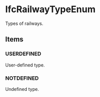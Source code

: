# IfcRailwayTypeEnum

Types of railways.<!-- end of definition -->

## Items

### USERDEFINED
User-defined type.

### NOTDEFINED
Undefined type.
